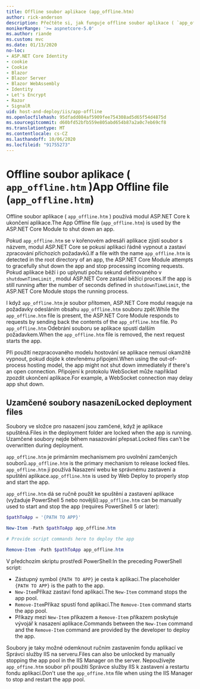 ```yaml
---
title: Offline soubor aplikace (app_offline.htm)
author: rick-anderson
description: Přečtěte si, jak funguje offline soubor aplikace ( `app_offline.htm` ) s modulem ASP.NET Core.
monikerRange: '>= aspnetcore-5.0'
ms.author: riande
ms.custom: mvc
ms.date: 01/13/2020
no-loc:
- ASP.NET Core Identity
- cookie
- Cookie
- Blazor
- Blazor Server
- Blazor WebAssembly
- Identity
- Let's Encrypt
- Razor
- SignalR
uid: host-and-deploy/iis/app-offline
ms.openlocfilehash: 95dfadd084af5909fee754308ad5d65f54d4875d
ms.sourcegitcommit: d60bfd52bfb559e805abd654b87a2a0c7eb69cf8
ms.translationtype: MT
ms.contentlocale: cs-CZ
ms.lasthandoff: 10/06/2020
ms.locfileid: "91755273"
---
```

# <a name="app-offline-file-app_offlinehtm"></a><span data-ttu-id="00808-103">Offline soubor aplikace ( `app_offline.htm` )</span><span class="sxs-lookup"><span data-stu-id="00808-103">App Offline file (`app_offline.htm`)</span></span>

<span data-ttu-id="00808-104">Offline soubor aplikace ( `app_offline.htm` ) používá modul ASP.NET Core k ukončení aplikace.</span><span class="sxs-lookup"><span data-stu-id="00808-104">The App Offline file (`app_offline.htm`) is used by the ASP.NET Core Module to shut down an app.</span></span>

<span data-ttu-id="00808-105">Pokud `app_offline.htm` se v kořenovém adresáři aplikace zjistí soubor s názvem, modul ASP.NET Core se pokusí aplikaci řádně vypnout a zastaví zpracování příchozích požadavků.</span><span class="sxs-lookup"><span data-stu-id="00808-105">If a file with the name `app_offline.htm` is detected in the root directory of an app, the ASP.NET Core Module attempts to gracefully shut down the app and stop processing incoming requests.</span></span> <span data-ttu-id="00808-106">Pokud aplikace běží i po uplynutí počtu sekund definovaného v `shutdownTimeLimit` , modul ASP.NET Core zastaví běžící proces.</span><span class="sxs-lookup"><span data-stu-id="00808-106">If the app is still running after the number of seconds defined in `shutdownTimeLimit`, the ASP.NET Core Module stops the running process.</span></span>

<span data-ttu-id="00808-107">I když `app_offline.htm` je soubor přítomen, ASP.NET Core modul reaguje na požadavky odesláním obsahu `app_offline.htm` souboru zpět.</span><span class="sxs-lookup"><span data-stu-id="00808-107">While the `app_offline.htm` file is present, the ASP.NET Core Module responds to requests by sending back the contents of the `app_offline.htm` file.</span></span> <span data-ttu-id="00808-108">Po `app_offline.htm` Odebrání souboru se aplikace spustí dalším požadavkem.</span><span class="sxs-lookup"><span data-stu-id="00808-108">When the `app_offline.htm` file is removed, the next request starts the app.</span></span>

<span data-ttu-id="00808-109">Při použití nezpracovaného modelu hostování se aplikace nemusí okamžitě vypnout, pokud dojde k otevřenému připojení.</span><span class="sxs-lookup"><span data-stu-id="00808-109">When using the out-of-process hosting model, the app might not shut down immediately if there's an open connection.</span></span> <span data-ttu-id="00808-110">Připojení k protokolu WebSocket může například zpozdit ukončení aplikace.</span><span class="sxs-lookup"><span data-stu-id="00808-110">For example, a WebSocket connection may delay app shut down.</span></span>

## <a name="locked-deployment-files"></a><span data-ttu-id="00808-111">Uzamčené soubory nasazení</span><span class="sxs-lookup"><span data-stu-id="00808-111">Locked deployment files</span></span>

<span data-ttu-id="00808-112">Soubory ve složce pro nasazení jsou zamčené, když je aplikace spuštěná.</span><span class="sxs-lookup"><span data-stu-id="00808-112">Files in the deployment folder are locked when the app is running.</span></span> <span data-ttu-id="00808-113">Uzamčené soubory nejde během nasazování přepsat.</span><span class="sxs-lookup"><span data-stu-id="00808-113">Locked files can't be overwritten during deployment.</span></span>

<span data-ttu-id="00808-114">`app_offline.htm` je primárním mechanismem pro uvolnění zamčených souborů.</span><span class="sxs-lookup"><span data-stu-id="00808-114">`app_offline.htm` is the primary mechanism to release locked files.</span></span> <span data-ttu-id="00808-115">`app_offline.htm` ji používá Nasazení webu ke správnému zastavení a spuštění aplikace.</span><span class="sxs-lookup"><span data-stu-id="00808-115">`app_offline.htm` is used by Web Deploy to properly stop and start the app.</span></span>

<span data-ttu-id="00808-116">`app_offline.htm` dá se ručně použít ke spuštění a zastavení aplikace (vyžaduje PowerShell 5 nebo novější):</span><span class="sxs-lookup"><span data-stu-id="00808-116">`app_offline.htm` can be manually used to start and stop the app (requires PowerShell 5 or later):</span></span>

```powershell
$pathToApp = '{PATH TO APP}'

New-Item -Path $pathToApp app_offline.htm

# Provide script commands here to deploy the app

Remove-Item -Path $pathToApp app_offline.htm
```

<span data-ttu-id="00808-117">V předchozím skriptu prostředí PowerShell:</span><span class="sxs-lookup"><span data-stu-id="00808-117">In the preceding PowerShell script:</span></span>

* <span data-ttu-id="00808-118">Zástupný symbol `{PATH TO APP}` je cesta k aplikaci.</span><span class="sxs-lookup"><span data-stu-id="00808-118">The placeholder `{PATH TO APP}` is the path to the app.</span></span>
* <span data-ttu-id="00808-119">`New-Item`Příkaz zastaví fond aplikací.</span><span class="sxs-lookup"><span data-stu-id="00808-119">The `New-Item` command stops the app pool.</span></span>
* <span data-ttu-id="00808-120">`Remove-Item`Příkaz spustí fond aplikací.</span><span class="sxs-lookup"><span data-stu-id="00808-120">The `Remove-Item` command starts the app pool.</span></span>
* <span data-ttu-id="00808-121">Příkazy mezi `New-Item` příkazem a `Remove-Item` příkazem poskytuje vývojář k nasazení aplikace.</span><span class="sxs-lookup"><span data-stu-id="00808-121">Commands between the `New-Item` command and the `Remove-Item` command are provided by the developer to deploy the app.</span></span>

<span data-ttu-id="00808-122">Soubory je taky možné odemknout ručním zastavením fondu aplikací ve Správci služby IIS na serveru.</span><span class="sxs-lookup"><span data-stu-id="00808-122">Files can also be unlocked by manually stopping the app pool in the IIS Manager on the server.</span></span> <span data-ttu-id="00808-123">Nepoužívejte `app_offine.htm` soubor při použití Správce služby IIS k zastavení a restartu fondu aplikací.</span><span class="sxs-lookup"><span data-stu-id="00808-123">Don't use the `app_offine.htm` file when using the IIS Manager to stop and restart the app pool.</span></span>
